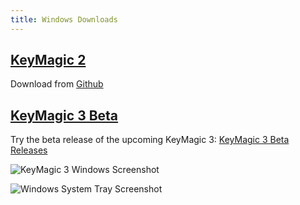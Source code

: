 ```yaml
---
title: Windows Downloads
---
```


## [KeyMagic 2](https://github.com/thantthet/keymagic/releases/tag/windows-2.0.1.0)

Download from [<i class="fab fa-github"></i>Github][latest]

[latest]: https://github.com/thantthet/keymagic/releases/tag/windows-2.0.1.0

## [KeyMagic 3 Beta](https://github.com/thantthet/keymagic-3/releases/)

Try the beta release of the upcoming KeyMagic 3: [<i class="fab fa-github"></i> KeyMagic 3 Beta Releases](https://github.com/thantthet/keymagic-3/releases/)

![KeyMagic 3 Windows Screenshot](/assets/screenshots/keymagic3-windows-v0.0.5.png)

![Windows System Tray Screenshot](/assets/screenshots/keymagic-in-system-tray.png)
